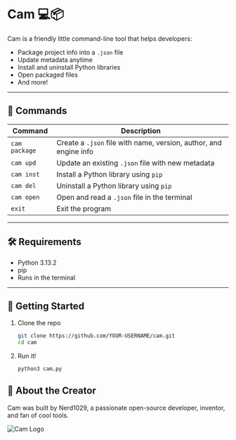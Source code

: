 # Cam 💻📦

Cam is a friendly little command-line tool that helps developers:

- Package project info into a `.json` file
- Update metadata anytime
- Install and uninstall Python libraries
- Open packaged files
- And more!

---

## 🔧 Commands

| Command        | Description                                                  |
|----------------|--------------------------------------------------------------|
| `cam package`  | Create a `.json` file with name, version, author, and engine info |
| `cam upd`      | Update an existing `.json` file with new metadata            |
| `cam inst`     | Install a Python library using `pip`                         |
| `cam del`      | Uninstall a Python library using `pip`                       |
| `cam open`     | Open and read a `.json` file in the terminal                 |
| `exit`         | Exit the program                                             |


---

## 🛠️ Requirements
- Python 3.13.2
- pip
- Runs in the terminal

---

## 🚀 Getting Started

1. Clone the repo  
   ```bash
   git clone https://github.com/YOUR-USERNAME/cam.git
   cd cam

2. Run it!
   ```bash
   python3 cam.py

## 🎨 About the Creator

Cam was built by Nerd1029, a passionate open-source developer, inventor, and fan of cool tools.

![Cam Logo](./camlogo.png)
